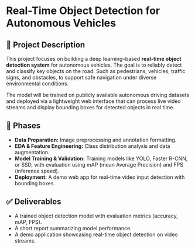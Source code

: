 # Real-Time Object Detection for Autonomous Vehicles

## 📌 Project Description
This project focuses on building a deep learning–based **real-time object detection system** for autonomous vehicles. The goal is to reliably detect and classify key objects on the road. Such as pedestrians, vehicles, traffic signs, and obstacles, to support safe navigation under diverse environmental conditions.

The model will be trained on publicly available autonomous driving datasets and deployed via a lightweight web interface that can process live video streams and display bounding boxes for detected objects in real time.

## 🚀 Phases
- **Data Preparation:** Image preprocessing and annotation formatting.
- **EDA & Feature Engineering:** Class distribution analysis and data augmentation.
- **Model Training & Validation:** Training models like YOLO, Faster R-CNN, or SSD, with evaluation using mAP (mean Average Precision) and FPS (inference speed).
- **Deployment:** A demo web app for real-time video input detection with bounding boxes.

## ✅ Deliverables
- A trained object detection model with evaluation metrics (accuracy, mAP, FPS).
- A short report summarizing model performance.
- A demo application showcasing real-time object detection on video streams.
